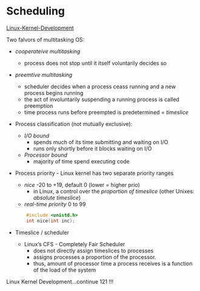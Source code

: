 # Scheduling

[Linux-Kernel-Development]

Two falvors of multitasking OS:

* _cooperateive multitasking_
  * process does not stop until it itself voluntarily decides so
* _preemtive multitasking_
  * scheduler decides when a process ceass running and a new process begins running
  * the act of involuntarily suspending a running process is called preemption
  * time process runs before preempted is predetermined = _timeslice_

* Process classification (not mutually exclusive):
  * _I/O bound_
    * spends much of its time submitting and waiting on I/O
    * runs only shortly before it blocks waiting on I/O
  * _Processor bound_
    * majority of time spend executing code

* Process priority - Linux kernel has two separate priority ranges
  * _nice_ -20 to +19, default 0  (lower = higher prio)
    * in Linux, a control over the _proportion of timeslice_ (other Unixes: _absolute timeslice_)
  * _real-time priority_ 0 to 99
  ```c
      #include <unistd.h>
      int nice(int inc);
   ```

* Timeslice / scheduler
  * Linux’s CFS - Completely Fair Scheduler
    * does not directly assign timeslices to processes
    * assigns processes a proportion of the processor.
    * thus, amount of processor time a process receives is a function of the load of the system

Linux Kernel Development...continue 121 !!!

[Linux-System-Programming]:https://www.oreilly.com/library/view/linux-system-programming/9781449341527/
[Linux-Kernel-Development]:https://www.oreilly.com/library/view/linux-kernel-development/9780768696974/
[Operating-System-Concepts]: https://codex.cs.yale.edu/avi/os-book/
